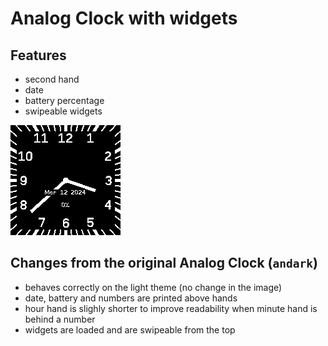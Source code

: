 # Analog Clock with widgets

## Features

* second hand
* date
* battery percentage
* swipeable widgets

![logo](andark_w_screen.png)

## Changes from the original Analog Clock (`andark`)

* behaves correctly on the light theme (no change in the image)
* date, battery and numbers are printed above hands
* hour hand is slighly shorter to improve readability when minute hand is behind a number
* widgets are loaded and are swipeable from the top

